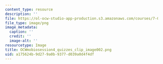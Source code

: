 ```yaml
---
content_type: resource
description: ''
file: https://ol-ocw-studio-app-production.s3.amazonaws.com/courses/7-01sc-fundamentals-of-biology-fall-2011/a175624b9d279a0b9377d039a0d4f4df_OCWmobiosession4_quizzes_clip_image002.png
file_type: image/png
image_metadata:
  caption: ''
  credit: ''
  image-alt: ''
resourcetype: Image
title: OCWmobiosession4_quizzes_clip_image002.png
uid: a175624b-9d27-9a0b-9377-d039a0d4f4df
---
```

